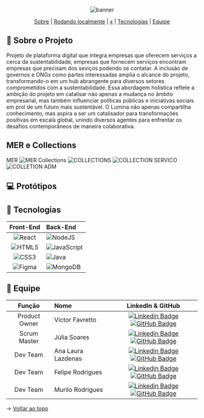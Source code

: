 <br id="topo">
<div align="center">
  
![banner](https://i.imgur.com/hHtjEmX.png)

</div>

<p align="center">
    <a href="#sobre">Sobre</a>  |  
    <a href="#rodando">Rodando localmente</a>  |  
    <a href="#prototipo">x</a>  |  
    <a href="#tecnologias">Tecnologias</a>  |  
    <a href="#equipe">Equipe</a>
</p>

<span id="sobre">
  
## :page_facing_up: Sobre o Projeto
Projeto de plataforma digital que integra empresas que oferecem serviços a cerca da sustentabilidade, empresas que fornecem serviços encontram empresas que precisam dos seviços podendo se contatar. A inclusão de governos e ONGs como partes interessadas amplia o alcance do projeto, transformando-o em um hub abrangente para diversos setores comprometidos com a sustentabilidade. Essa abordagem holística  reflete a ambição do projeto em catalisar não apenas a mudança no âmbito empresarial, mas também influenciar políticas públicas e iniciativas sociais em prol de um futuro mais sustentável. O Lumina não apenas compartilha conhecimento, mas aspira a ser um catalisador para transformações positivas em escala global, unindo diversos agentes para enfrentar os desafios contemporâneos de maneira colaborativa.
  
## MER e Collections
MER
![MER](https://i.imgur.com/FSLNTdy.png)
Collections
![COLLECTIONS](https://i.imgur.com/oxN61W7.png)
![COLLECTION SERVICO](https://i.imgur.com/ri2PXKC.png)
![COLLETION ADM](https://i.imgur.com/R8q5qvu.png)

<span id="prototipos">

## 💻 Protótipos

<span id="tecnologias">

## :open_file_folder: Tecnologias

|    Front-End     |     Back-End     | 
| :-----------: | :------------------------------------ | 
| ![React](https://img.shields.io/badge/React-20232A?style=for-the-badge&logo=react&logoColor=61DAFB) | 	![NodeJS](https://img.shields.io/badge/node.js-6DA55F?style=for-the-badge&logo=node.js&logoColor=white) |
| ![HTML5](https://img.shields.io/badge/html5-%23E34F26.svg?style=for-the-badge&logo=html5&logoColor=white) | ![JavaScript](https://img.shields.io/badge/JavaScript-F7DF1E?style=for-the-badge&logo=javascript&logoColor=white) |
| 	![CSS3](https://img.shields.io/badge/css3-%231572B6.svg?style=for-the-badge&logo=css3&logoColor=white) | 	![Java](https://img.shields.io/badge/java-%23ED8B00.svg?style=for-the-badge&logo=openjdk&logoColor=white) |
|   ![Figma](https://img.shields.io/badge/figma-%23F24E1E.svg?style=for-the-badge&logo=figma&logoColor=white)   | ![MongoDB](https://img.shields.io/badge/MongoDB-%234ea94b.svg?style=for-the-badge&logo=mongodb&logoColor=white) |

<span id="equipe">

## :busts_in_silhouette: Equipe

|    Função     | Nome                                  |                                                                                                                                                      LinkedIn & GitHub                                                                                                                                                      |
| :-----------: | :------------------------------------ | :-------------------------------------------------------------------------------------------------------------------------------------------------------------------------------------------------------------------------------------------------------------------------------------------------------------------------: |
| Product Owner | Victor Favretto           |     [![Linkedin Badge](https://img.shields.io/badge/Linkedin-blue?style=flat-square&logo=Linkedin&logoColor=white)](-) [![GitHub Badge](https://img.shields.io/badge/GitHub-111217?style=flat-square&logo=github&logoColor=white)](https://www.github.com/vfavretto)              |
| Scrum Master  | Júlia Soares |      [![Linkedin Badge](https://img.shields.io/badge/Linkedin-blue?style=flat-square&logo=Linkedin&logoColor=white)](https://www.linkedin.com/in/julia-soares/) [![GitHub Badge](https://img.shields.io/badge/GitHub-111217?style=flat-square&logo=github&logoColor=white)](https://www.github.com/julinhaarte)     |
|   Dev Team    | Ana Laura Lazdenas               |         [![Linkedin Badge](https://img.shields.io/badge/Linkedin-blue?style=flat-square&logo=Linkedin&logoColor=white)](x) [![GitHub Badge](https://img.shields.io/badge/GitHub-111217?style=flat-square&logo=github&logoColor=white)](https://github.com/ablazd)        |
|   Dev Team    | Felipe Rodrigues                  |         [![Linkedin Badge](https://img.shields.io/badge/Linkedin-blue?style=flat-square&logo=Linkedin&logoColor=white)](x) [![GitHub Badge](https://img.shields.io/badge/GitHub-111217?style=flat-square&logo=github&logoColor=white)](https://github.com/felipe6san)        |
|   Dev Team    | Murilo Rodrigues                |   [![Linkedin Badge](https://img.shields.io/badge/Linkedin-blue?style=flat-square&logo=Linkedin&logoColor=white)](x) [![GitHub Badge](https://img.shields.io/badge/GitHub-111217?style=flat-square&logo=github&logoColor=white)](https://github.com/Zan-Kir)   |

→ [Voltar ao topo](#topo)
